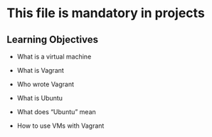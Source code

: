 # This file is mandatory in projects

## Learning Objectives

* What is a virtual machine

* What is Vagrant

* Who wrote Vagrant

* What is Ubuntu

* What does “Ubuntu” mean

* How to use VMs with Vagrant
